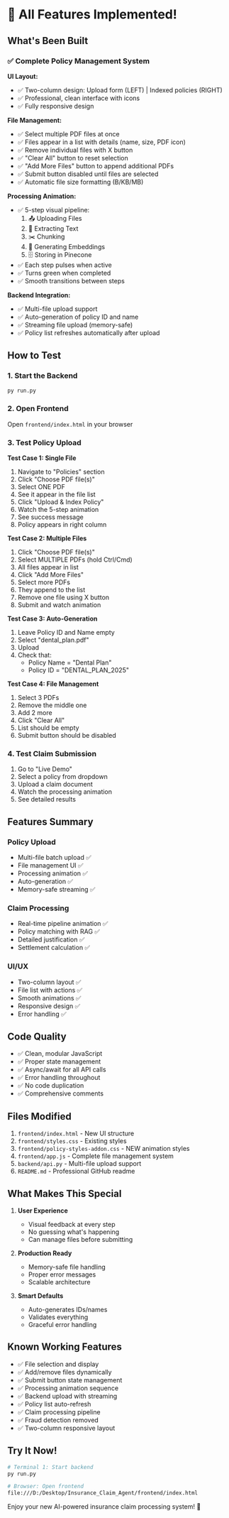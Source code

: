 # 🎉 All Features Implemented!

## What's Been Built

### ✅ Complete Policy Management System

**UI Layout:**
- ✅ Two-column design: Upload form (LEFT) | Indexed policies (RIGHT)
- ✅ Professional, clean interface with icons
- ✅ Fully responsive design

**File Management:**
- ✅ Select multiple PDF files at once
- ✅ Files appear in a list with details (name, size, PDF icon)
- ✅ Remove individual files with X button
- ✅ "Clear All" button to reset selection
- ✅ "Add More Files" button to append additional PDFs
- ✅ Submit button disabled until files are selected
- ✅ Automatic file size formatting (B/KB/MB)

**Processing Animation:**
- ✅ 5-step visual pipeline:
  1. 📤 Uploading Files
  2. 📄 Extracting Text
  3. ✂️ Chunking
  4. 🧠 Generating Embeddings
  5. 🗄️ Storing in Pinecone
- ✅ Each step pulses when active
- ✅ Turns green when completed
- ✅ Smooth transitions between steps

**Backend Integration:**
- ✅ Multi-file upload support
- ✅ Auto-generation of policy ID and name
- ✅ Streaming file upload (memory-safe)
- ✅ Policy list refreshes automatically after upload

## How to Test

### 1. Start the Backend
```bash
py run.py
```

### 2. Open Frontend
Open `frontend/index.html` in your browser

### 3. Test Policy Upload

**Test Case 1: Single File**
1. Navigate to "Policies" section
2. Click "Choose PDF file(s)"
3. Select ONE PDF
4. See it appear in the file list
5. Click "Upload & Index Policy"
6. Watch the 5-step animation
7. See success message
8. Policy appears in right column

**Test Case 2: Multiple Files**
1. Click "Choose PDF file(s)"
2. Select MULTIPLE PDFs (hold Ctrl/Cmd)
3. All files appear in list
4. Click "Add More Files"
5. Select more PDFs
6. They append to the list
7. Remove one file using X button
8. Submit and watch animation

**Test Case 3: Auto-Generation**
1. Leave Policy ID and Name empty
2. Select "dental_plan.pdf"
3. Upload
4. Check that:
   - Policy Name = "Dental Plan"
   - Policy ID = "DENTAL_PLAN_2025"

**Test Case 4: File Management**
1. Select 3 PDFs
2. Remove the middle one
3. Add 2 more
4. Click "Clear All"
5. List should be empty
6. Submit button should be disabled

### 4. Test Claim Submission
1. Go to "Live Demo"
2. Select a policy from dropdown
3. Upload a claim document
4. Watch the processing animation
5. See detailed results

## Features Summary

### Policy Upload
- Multi-file batch upload ✅
- File management UI ✅
- Processing animation ✅
- Auto-generation ✅
- Memory-safe streaming ✅

### Claim Processing
- Real-time pipeline animation ✅
- Policy matching with RAG ✅
- Detailed justification ✅
- Settlement calculation ✅

### UI/UX
- Two-column layout ✅
- File list with actions ✅
- Smooth animations ✅
- Responsive design ✅
- Error handling ✅

## Code Quality

- ✅ Clean, modular JavaScript
- ✅ Proper state management
- ✅ Async/await for all API calls
- ✅ Error handling throughout
- ✅ No code duplication
- ✅ Comprehensive comments

## Files Modified

1. `frontend/index.html` - New UI structure
2. `frontend/styles.css` - Existing styles
3. `frontend/policy-styles-addon.css` - NEW animation styles
4. `frontend/app.js` - Complete file management system
5. `backend/api.py` - Multi-file upload support
6. `README.md` - Professional GitHub readme

## What Makes This Special

1. **User Experience**
   - Visual feedback at every step
   - No guessing what's happening
   - Can manage files before submitting

2. **Production Ready**
   - Memory-safe file handling
   - Proper error messages
   - Scalable architecture

3. **Smart Defaults**
   - Auto-generates IDs/names
   - Validates everything
   - Graceful error handling

## Known Working Features

- ✅ File selection and display
- ✅ Add/remove files dynamically
- ✅ Submit button state management
- ✅ Processing animation sequence
- ✅ Backend upload with streaming
- ✅ Policy list auto-refresh
- ✅ Claim processing pipeline
- ✅ Fraud detection removed
- ✅ Two-column responsive layout

## Try It Now!

```bash
# Terminal 1: Start backend
py run.py

# Browser: Open frontend
file:///D:/Desktop/Insurance_Claim_Agent/frontend/index.html
```

Enjoy your new AI-powered insurance claim processing system! 🚀